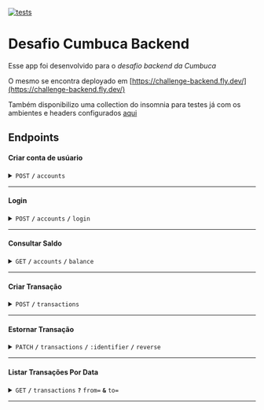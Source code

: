[![tests](https://github.com/jonatandahora/challenge_backend/actions/workflows/elixir.yaml/badge.svg)](https://github.com/jonatandahora/challenge_backend/actions/workflows/elixir.yaml)

# Desafio Cumbuca Backend

Esse app foi desenvolvido para o _desafio backend da Cumbuca_

O mesmo se encontra deployado em [https://challenge-backend.fly.dev/](https://challenge-backend.fly.dev/)

Também disponibilizo uma collection do insomnia para testes já com os ambientes e headers configurados [aqui](challenge-insomnia.json)

## Endpoints

#### Criar conta de usúario

<details>
 <summary><code>POST</code> <code><b>/</b></code> <code>accounts</code></summary>


##### Parâmetros

> | nome         | tipo        | tipo de dado | descrição                |
> | ------------ | ----------- | ------------ | ------------------------ |
> | `first_name` | obrigatório | string       | Primeiro nome do usuário |
> | `last_name` | obrigatório | string       | sobrenome do usuário |
> | `cpf` | obrigatório | string       | CPF sem formatação |
> | `pasword` | obrigatório | string       | senha de acesso |
> | `balance` | obrigatório | string       | saldo inicial do usuário |
</details>

---


#### Login

<details>
 <summary><code>POST</code> <code><b>/</b></code> <code>accounts</code> <code><b>/</b></code> <code>login</code> </summary>

##### Parâmetros

> | nome         | tipo        | tipo de dado | descrição                |
> | ------------ | ----------- | ------------ | ------------------------ |
> | `cpf` | obrigatório | string       | CPF sem formatação |
> | `pasword` | obrigatório | string       | senha de acesso |

Após um login bem sucedido, todas as operaçoes subsequentes precisar incluir o Header `Authorization` com o token e o prefixo `Bearer`
</details>

---

#### Consultar Saldo

<details>
 <summary><code>GET</code> <code><b>/</b></code> <code>accounts</code> <code><b>/</b></code> <code>balance</code> </summary>

>


Retorna o saldo atual da conta logada atraves do Header `Authorization`
</details>

---

#### Criar Transação

<details>
 <summary><code>POST</code> <code><b>/</b></code> <code>transactions</code> </summary>

>
##### Parâmetros

> | nome         | tipo        | tipo de dado | descrição                |
> | ------------ | ----------- | ------------ | ------------------------ |
> | `receiver_id` | obrigatório | UUID       | Identificador da conta recebedora |
> | `amount` | obrigatório | integer       | Valor da transação em centavos |
> | `idempotency_key` | obrigatório | string       | Identificador único da transação |

A conta pagadora sempre será a do usuário logado, o mesmo não podendo fazer uma transação para sí próprio
</details>

---


#### Estornar Transação

<details>
 <summary><code>PATCH</code> <code><b>/</b></code> <code>transactions</code> <code><b>/</b></code> <code>:identifier</code> <code><b>/</b></code> <code>reverse</code> </summary>

>
##### Parâmetros

> | nome         | tipo        | tipo de dado | descrição                |
> | ------------ | ----------- | ------------ | ------------------------ |
> | `transaction_id` | obrigatório | UUID(URL param)      | Identificador da transação |

A transação só poderá ser estornada caso a conta recebedora original tenha saldo suficiente.
</details>

---

#### Listar Transações Por Data

<details>
 <summary><code>GET</code> <code><b>/</b></code> <code>transactions</code> <code><b>?</b></code> <code>from=</code> <code><b>&</b></code> <code>to=</code> </summary>

>
##### Parâmetros

> | nome         | tipo        | tipo de dado | descrição                |
> | ------------ | ----------- | ------------ | ------------------------ |
> | `from` | obrigatório | Data ISO 8601(Query String)      | Data inicial |
> | `to` | obrigatório | Data ISO 8601(Query String)      | Data final |

Somente serão listadas as transações da conta logada com um range de datas válido
</details>

---
